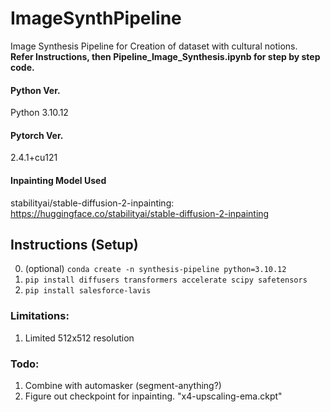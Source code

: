 # ImageSynthPipeline
Image Synthesis Pipeline for Creation of dataset with cultural notions.\
**Refer Instructions, then Pipeline_Image_Synthesis.ipynb for step by step code.**


#### Python Ver.
Python 3.10.12

#### Pytorch Ver.
2.4.1+cu121

#### Inpainting Model Used
stabilityai/stable-diffusion-2-inpainting: https://huggingface.co/stabilityai/stable-diffusion-2-inpainting

## Instructions (Setup)
0. (optional) ```conda create -n synthesis-pipeline python=3.10.12```
1. ```pip install diffusers transformers accelerate scipy safetensors```
2. ```pip install salesforce-lavis```


### Limitations:
1. Limited 512x512 resolution


### Todo:
1. Combine with automasker (segment-anything?)
2. Figure out checkpoint for inpainting. "x4-upscaling-ema.ckpt"
